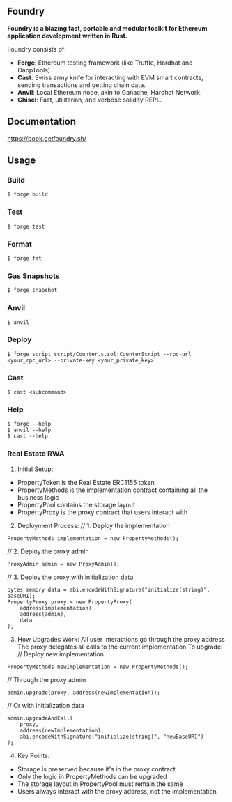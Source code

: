 ## Foundry

**Foundry is a blazing fast, portable and modular toolkit for Ethereum application development written in Rust.**

Foundry consists of:

-   **Forge**: Ethereum testing framework (like Truffle, Hardhat and DappTools).
-   **Cast**: Swiss army knife for interacting with EVM smart contracts, sending transactions and getting chain data.
-   **Anvil**: Local Ethereum node, akin to Ganache, Hardhat Network.
-   **Chisel**: Fast, utilitarian, and verbose solidity REPL.

## Documentation

https://book.getfoundry.sh/

## Usage

### Build

```shell
$ forge build
```

### Test

```shell
$ forge test
```

### Format

```shell
$ forge fmt
```

### Gas Snapshots

```shell
$ forge snapshot
```

### Anvil

```shell
$ anvil
```

### Deploy

```shell
$ forge script script/Counter.s.sol:CounterScript --rpc-url <your_rpc_url> --private-key <your_private_key>
```

### Cast

```shell
$ cast <subcommand>
```

### Help

```shell
$ forge --help
$ anvil --help
$ cast --help
```

### Real Estate RWA
1. Initial Setup:
* PropertyToken is the Real Estate ERC1155 token
* PropertyMethods is the implementation contract containing all the business logic
* PropertyPool contains the storage layout
* PropertyProxy is the proxy contract that users interact with


2. Deployment Process:
// 1. Deploy the implementation
```shell
PropertyMethods implementation = new PropertyMethods();
```

// 2. Deploy the proxy admin
```shell
ProxyAdmin admin = new ProxyAdmin();
```

// 3. Deploy the proxy with initialization data
```shell
bytes memory data = abi.encodeWithSignature("initialize(string)", baseURI);
PropertyProxy proxy = new PropertyProxy(
    address(implementation),
    address(admin),
    data
);
```

3. How Upgrades Work:
All user interactions go through the proxy address
The proxy delegates all calls to the current implementation
To upgrade:
// Deploy new implementation
```shell
PropertyMethods newImplementation = new PropertyMethods();
```

// Through the proxy admin
```shell
admin.upgrade(proxy, address(newImplementation));
```

// Or with initialization data
```shell
admin.upgradeAndCall(
    proxy,
    address(newImplementation),
    abi.encodeWithSignature("initialize(string)", "newBaseURI")
);
```

4. Key Points:
* Storage is preserved because it's in the proxy contract
* Only the logic in PropertyMethods can be upgraded
* The storage layout in PropertyPool must remain the same
* Users always interact with the proxy address, not the implementation